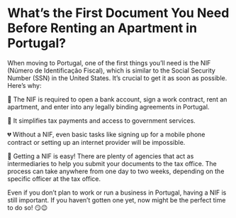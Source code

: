 # What’s the First Document You Need Before Renting an Apartment in Portugal?

When moving to Portugal, one of the first things you’ll need is the NIF (Número de Identificação Fiscal), which is similar to the Social Security Number (SSN) in the United States. It’s crucial to get it as soon as possible. Here’s why:

💚 The NIF is required to open a bank account, sign a work contract, rent an apartment, and enter into any legally binding agreements in Portugal.

💚 It simplifies tax payments and access to government services.

💔 Without a NIF, even basic tasks like signing up for a mobile phone contract or setting up an internet provider will be impossible.

💛 Getting a NIF is easy! There are plenty of agencies that act as intermediaries to help you submit your documents to the tax office. The process can take anywhere from one day to two weeks, depending on the specific officer at the tax office.

Even if you don’t plan to work or run a business in Portugal, having a NIF is still important. If you haven’t gotten one yet, now might be the perfect time to do so! 😏😉
